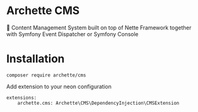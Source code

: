 # Archette CMS
📝 Content Management System built on top of Nette Framework together with Symfony Event Dispatcher or Symfony Console

# Installation
```
composer require archette/cms
```

Add extension to your neon configuration
```neon
extensions:
    archette.cms: Archette\CMS\DependencyInjection\CMSExtension
```
